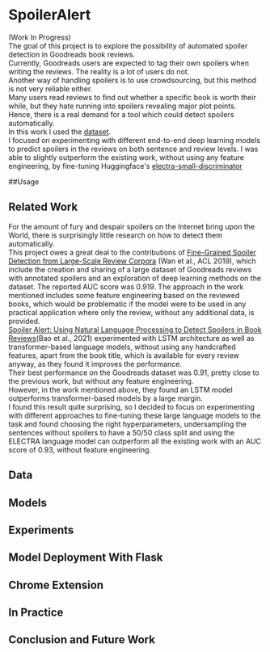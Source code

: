 # SpoilerAlert
(Work In Progress)  
The goal of this project is to explore the possibility of automated spoiler detection in Goodreads book reviews.  
Currently, Goodreads users are expected to tag their own spoilers when writing the reviews. The reality is a lot of users do not.  
Another way of handling spoilers is to use crowdsourcing, but this method is not very reliable either.  
Many users read reviews to find out whether a specific book is worth their while, but they hate running into spoilers revealing major plot points.  
Hence, there is a real demand for a tool which could detect spoilers automatically.  
In this work I used the [dataset](https://github.com/MengtingWan/goodreads).  
I focused on experimenting with different end-to-end deep learning models to predict spoilers in the reviews on both sentence and review levels. I was able to slightly outperform the existing work, without using any feature engineering, by fine-tuning Huggingface's [electra-small-discriminator](https://huggingface.co/google/electra-small-discriminator)


##Usage


## Related Work

For the amount of fury and despair spoilers on the Internet bring upon the World, there is surprisingly little research on how to detect them automatically.  
This project owes a great deal to the contributions of [Fine-Grained Spoiler Detection from Large-Scale Review Corpora](https://aclanthology.org/P19-1248) (Wan et al., ACL 2019), which include the creation and sharing of a large dataset of Goodreads reviews with annotated spoilers and an exploration of deep learning methods on the dataset. The reported AUC score was 0.919. The approach in the work mentioned includes some feature engineering based on the reviewed books, which would be problematic if the model were to be used in any practical application where only the review, without any additional data, is provided.  
[Spoiler Alert: Using Natural Language Processing to Detect Spoilers in Book Reviews](https://arxiv.org/abs/2102.03882)(Bao et al., 2021)  experimented with LSTM architecture as well as transformer-based language models, without using any handcrafted features, apart from the book title, which is available for every review anyway, as they found it improves the performance.  
Their best performance on the Goodreads dataset was 0.91, pretty close to the previous work, but without any feature engineering.  
However, in the work mentioned above, they found an LSTM model outperforms transformer-based models by a large margin.  
I found this result quite surprising, so I decided to focus on experimenting with different approaches to fine-tuning these large language models to the task and found choosing the right hyperparameters, undersampling the sentences without spoilers to have a 50/50 class split and using the ELECTRA language model can outperform all the existing work with an AUC score of 0.93, without feature engineering.  

## Data


## Models


## Experiments


## Model Deployment With Flask


## Chrome Extension


## In Practice


## Conclusion and Future Work
